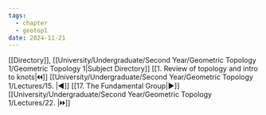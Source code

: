 ```yaml
---
tags:
  - chapter
  - geotop1
date: 2024-11-21
---
```

[[Directory]], [[University/Undergraduate/Second Year/Geometric Topology 1/Geometric Topology 1|Subject Directory]]
[[1. Review of topology and intro to knots|🞀🞀]] [[University/Undergraduate/Second Year/Geometric Topology 1/Lectures/15. |◀]] [[17. The Fundamental Group|▶]] [[University/Undergraduate/Second Year/Geometric Topology 1/Lectures/22. |🞂🞂]]
# 
## 
### 